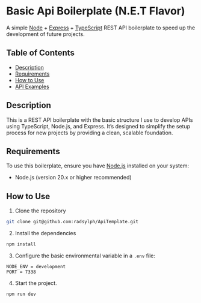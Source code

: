 # Basic Api Boilerplate (N.E.T Flavor)

A simple [Node](https://nodejs.org/en) + [Express](https://expressjs.com) + [TypeScript](https://www.typescriptlang.org) REST API boilerplate to speed up the development of future projects.
## Table of Contents
- [Description](#description)
- [Requirements](#requirements)
- [How to Use](#how-to-use)
- [API Examples](#api-examples)
## Description

This is a REST API boilerplate with the basic structure I use to develop APIs using TypeScript, Node.js, and Express. It’s designed to simplify the setup process for new projects by providing a clean, scalable foundation.
## Requirements

To use this boilerplate, ensure you have [Node.js](https://nodejs.org/en) installed on your system:
- Node.js (version 20.x or higher recommended)
## How to Use
1. Clone the repository
```bash
git clone git@github.com:radsylph/ApiTemplate.git
```
2. Install the dependencies
```bash
npm install
```
3. Configure the basic environmental variable in a `.env` file:
```.env
NODE_ENV = development
PORT = 7338
```
4. Start the project.
```bash
npm run dev
```
